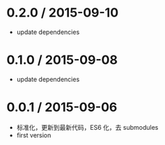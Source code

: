 
0.2.0 / 2015-09-10
==================

 * update dependencies


0.1.0 / 2015-09-08
==================

 * update dependencies

0.0.1 / 2015-09-06
==================

 * 标准化，更新到最新代码，ES6 化，去 submodules
 * first version
